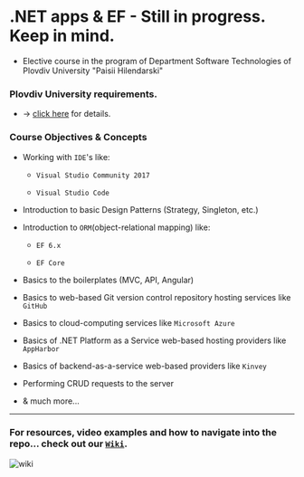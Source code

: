 # .NET apps & EF - Still in progress. Keep in mind.
- Elective course in the program of Department Software Technologies of Plovdiv University "Paisii Hilendarski"

### Plovdiv University requirements. 
- -> [click here](https://github.com/BaiGanio/PU-DB-Apps-With-EF/blob/master/%D0%A3%D1%87%D0%B5%D0%B1%D0%BD%D0%B0%20%D0%BF%D1%80%D0%BE%D0%B3%D1%80%D0%B0%D0%BC%D0%B0%20DB%20Apps.pdf) for details.

### Course Objectives & Concepts
* Working with `IDE`'s like:

    - `Visual Studio Community 2017`
    
    - `Visual Studio Code`
    
* Introduction to basic Design Patterns (Strategy, Singleton, etc.)
* Introduction to `ORM`(object-relational mapping) like:

    - `EF 6.x`
    
    - `EF Core`
    
* Basics to the boilerplates (MVC, API, Angular)
* Basics to web-based Git version control repository hosting services like `GitHub`
* Basics to cloud-computing services like `Microsoft Azure`
* Basics of .NET Platform as a Service web-based hosting providers like `AppHarbor`
* Basics of backend-as-a-service web-based providers like `Kinvey`
* Performing CRUD requests to the server
* & much more...

***

### For resources, video examples and how to navigate into the repo... check out our [`Wiki`](https://github.com/BaiGanio/PU-DB-Apps-With-EF/wiki).


![wiki](https://github.com/BaiGanio/PU-DB-Apps-With-EF/blob/master/useful-things/Wiki.png)
    
